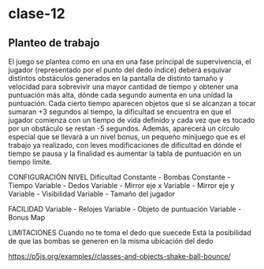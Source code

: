 # clase-12
## Planteo de trabajo

El juego se plantea como en una en una fase principal de supervivencia, el jugador (representado por el punto del dedo índice) deberá esquivar distintos obstáculos generados en la pantalla de distinto tamaño y velocidad para sobrevivir una mayor cantidad de tiempo y obtener una puntuación más alta, dónde cada segundo aumenta en una unidad la puntuación. Cada cierto tiempo aparecen objetos que si se alcanzan a tocar sumaran +3 segundos al tiempo, la dificultad se encuentra en que el jugador comienza con un tiempo de vida definido y cada vez que es tocado por un obstáculo se restan -5 segundos. Además, aparecerá un círculo especial que se llevará a un nivel bonus, un pequeño minijuego que es el trabajo ya realizado, con leves modificaciones de dificultad en dónde el tiempo se pausa y la finalidad es aumentar la tabla de puntuación en un tiempo límite.

CONFIGURACIÓN NIVEL
Dificultad
Constante - Bombas
Constante - Tiempo
Variable - Dedos
Variable - Mirror eje x
Variable - Mirror eje y
Variable - Visibilidad
Variable - Tamaño del jugador

FACILIDAD
Variable - Relojes
Variable - Objeto de puntuación
Variable - Bonus Map

LIMITACIONES
Cuando no te toma el dedo que suecede
Está la posibilidad de que las bombas se generen en la misma ubicación del dedo

<https://p5js.org/examples//classes-and-objects-shake-ball-bounce/>

